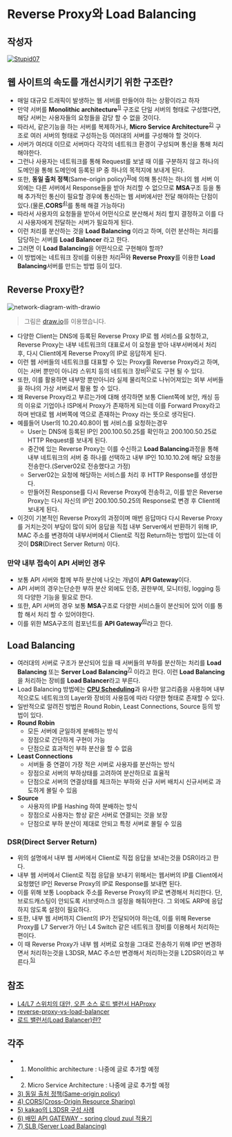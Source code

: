 # **Reverse Proxy와 Load Balancing**

## 작성자

[![Stupid07](https://avatars1.githubusercontent.com/u/35564566?s=100&v=4)](https://github.com/Stupid07)


## 웹 사이트의 속도를 개선시키기 위한 구조란?

- 매일 대규모 트래픽이 발생하는 웹 서버를 만들어야 하는 상황이라고 하자
- 만약 서버를 **Monolithic architecture**<sup>[1)](#ref1)</sup> 구조로 단일 서버의 형태로 구성했다면, 해당 서버는 사용자들의 요청들을 감당 할 수 없을 것이다.
- 따라서, 같은기능을 하는 서버를 복제하거나, **Micro Service Architecture**<sup>[2)](#ref1)</sup> 구조로 여러 서버의 형태로 구성하는등 여러대의 서버를 구성해야 할 것이다.
- 서버가 여러대 이므로 서버마다 각각의 네트워크 환경이 구성되며 통신을 통해 처리해야한다.
- 그런나 사용자는 네트워크를 통해 Request를 보낼 때 이를 구분하지 않고 하나의 도메인을 통해 도메인에 등록된 IP 중 하나의 목적지에 보내게 된다.
- 또한, **동일 출처 정책**(Same-origin policy)<sup>[3)](#ref1)</sup>에 의해 통신하는 하나의 웹 서버 이외에는 다른 서버에서 Response들을 받아 처리할 수 없으므로 **MSA**구조 등을 통해 추가적인 통신이 필요할 경우에 통신하는 웹 서버에서만 전달 해야하는 단점이 있다.(물론,**CORS**<sup>[4)](#ref1)</sup>를 통해 해결 가능하다)
- 따라서 사용자의 요청들을 받아서 어떤식으로 분산해서 처리 할지 결정하고 이를 다시 사용자에게 전달하는 서버가 필요하게 된다.
- 이런 처리를 분산하는 것을 **Load Balancing** 이라고 하며, 이런 분산하는 처리를 담당하는 서버를 **Load Balancer** 라고 한다.
- 그러면 이 **Load Balancing**을 어떤식으로 구현해야 할까?
- 이 방법에는 네트워크 장비를 이용한 처리<sup>[5)](#ref1)</sup>와 **Reverse Proxy**를 이용한 **Load Balancing**서버를 만드는 방법 등이 있다.

## Reverse Proxy란?

![network-diagram-with-drawio](https://user-images.githubusercontent.com/35564566/72659793-a1fbbb00-3a08-11ea-9ccf-386c8d03952b.png)

> 그림은 [draw.io](https://www.draw.io)를 이용했습니다.

- 다양한 Client는 DNS에 등록된 Reverse Proxy IP로 웹 서비스를 요청하고, Reverse Proxy는 내부 네트워크의 대표로서 이 요청을 받아 내부서버에서 처리 후, 다시 Client에게 Reverse Proxy의 IP로 응답하게 된다.
- 이런 웹 서버들의 네트워크를 대표할 수 있는 Proxy를 Reverse Proxy라고 하며, 이는 서버 뿐만이 아니라 스위치 등의 네트워크 장비<sup>[5)](#ref1)</sup>로도 구현 될 수 있다.
- 또한, 이를 활용하면 내부망 뿐만아니라 실제 물리적으로 나뉘어져있는 외부 서버들을 하나의 가상 서버로서 활용 할 수 있다.
- 왜 Reverse Proxy라고 부르는가에 대해 생각하면 보통 Client쪽에 보안, 캐싱 등의 이유로 기업이나 ISP에서 Proxy가 존재하게 되는데 이를 Forward Proxy라고 하며 반대로 웹 서버쪽에 역으로 존재하는 Proxy 라는 뜻으로 생각된다.
- 예를들어 User의 10.20.40.80이 웹 서비스를 요청하는경우
  - User는 DNS에 등록된 IP인 200.100.50.25를 확인하고 200.100.50.25로 HTTP Request를 보내게 된다.
  - 중간에 있는 Reverse Proxy는 이를 수신하고 **Load Balancing**과정을 통해 내부 네트워크의 서버 중 하나를 선택하고 내부 IP인 10.10.10.2에 해당 요청을 전송한다.(Server02로 전송했다고 가정)
  - Server02는 요청에 해당하는 서비스를 처리 후 HTTP Response를 생성한다.
  - 만들어진 Response를 다시 Reverse Proxy에 전송하고, 이를 받은 Reverse Proxy는 다시 자신의 IP인 200.100.50.25의 Response로 변경 후 Client에 보내게 된다.
- 이것이 기본적인 Reverse Proxy의 과정이며 매번 응답마다 다시 Reverse Proxy를 거치는것이 부담이 많이 되어 응답을 직접 내부 Server에서 반환하기 위해 IP, MAC 주소를 변경하여 내부서버에서 Client로 직접 Return하는 방법이 있는데 이것이 **DSR**(Direct Server Return) 이다.


### 만약 내부 접속이 API 서버인 경우

- 보통 API 서버와 함께 부하 분산에 나오는 개념이 **API Gateway**이다.
- API 서버의 경우는단순한 부하 분산 외에도 인증, 권한부여, 모니터링, logging 등의 다양한 기능을 필요로 한다.
- 또한, API 서버의 경우 보통 **MSA**구조로 다양한 서비스들이 분산되어 있어 이를 통합 해서 처리 할 수 있어야한다.
- 이를 위한 MSA구조의 컴포넌트를 **API Gateway**<sup>[6)](#ref1)</sup>라고 한다.

## Load Balancing

- 여러대의 서버로 구조가 분산되어 있을 때 서버들의 부하를 분산하는 처리를 **Load Balancing** 또는 **Server Load Balancing**<sup>[7)](#ref1)</sup> 이라고 한다. 이런 **Load Balancing**을 처리하는 장비를 **Load Balancer**라고 부른다.
- Load Balancing 방법에는 [**CPU Scheduling**](https://github.com/jobhope/TechnicalNote/blob/master/operating_system/CPUScheduling.md)과 유사한 알고리즘을 사용하며 내부적으로도 네트워크의 Layer와 장비의 사용등에 따라 다양한 형태로 존재할 수 있다.
- 일반적으로 알려진 방법은 Round Robin, Least Connections, Source 등의 방법이 있다.
- **Round Robin**
  - 모든 서버에 균일하게 분배하는 방식
  - 장점으로 간단하게 구현이 가능
  - 단점으로 효과적인 부하 분산을 할 수 없음
- **Least Connections**
  - 서버들 중 연결이 가장 적은 서버로 사용자를 분산하는 방식
  - 장점으로 서버의 부하상태를 고려하여 분산하므로 효율적
  - 단점으로 서버의 연결상태를 체크하는 부하와 신규 서버 배치시 신규서버로 과도하게 몰릴 수 있음
- **Source**
  - 사용자의 IP를 Hashing 하여 분배하는 방식
  - 장점으로 사용자는 항상 같은 서버로 연결되는 것을 보장
  - 단점으로 부하 분산이 제대로 안되고 특정 서버로 몰릴 수 있음

### DSR(Direct Server Return)

- 위의 설명에서 내부 웹 서버에서 Client로 직접 응답을 보내는것을 DSR이라고 한다.
- 내부 웹 서버에서 Client로 직접 응답을 보내기 위해서는 웹서버의 IP를 Client에서 요청했던 IP인 Reverse Proxy의 IP로 Response를 보내면 된다.
- 이를 위해 보통 Loopback 주소를 Reverse Proxy의 IP로 변경해서 처리한다. 단, 브로드캐스팅이 안되도록 서브넷마스크 설정을 해줘야한다. 그 외에도 ARP에 응답하지 않도록 설정이 필요하다.
- 또한, 내부 웹 서버까지 Client의 IP가 전달되어야 하는데, 이를 위해 Reverse Proxy를 L7 Server가 아닌 L4 Switch 같은 네트워크 장비를 이용해서 처리하는 편이다.
- 이 때 Reverse Proxy가 내부 웹 서버로 요청을 그대로 전송하기 위해 IP만 변경하면서 처리하는것을 L3DSR, MAC 주소만 변경해서 처리하는것을 L2DSR이라고 부른다.<sup>[5)](#ref1)</sup>

## 참조

- [L4/L7 스위치의 대안, 오픈 소스 로드 밸런서 HAProxy](https://d2.naver.com/helloworld/284659)
- [reverse-proxy-vs-load-balancer](https://www.nginx.com/resources/glossary/reverse-proxy-vs-load-balancer/)
- [로드 밸런서(Load Balancer)란?](https://nesoy.github.io/articles/2018-06/Load-Balancer)

## 각주

<a id="ref1"></a>

- 1) Monolithic architecture : 나중에 글로 추가할 예정
- 2) Micro Service Architecture : 나중에 글로 추가할 예정
- [3) 동일 출처 정책(Same-origin policy)](https://developer.mozilla.org/ko/docs/Web/Security/Same-origin_policy)
- [4) CORS(Cross-Origin Resource Sharing)](https://developer.mozilla.org/ko/docs/Web/HTTP/Access_control_CORS)
- [5) kakao의 L3DSR 구성 사례](https://tech.kakao.com/2014/05/28/l3dsr/)
- [6) 배민 API GATEWAY - spring cloud zuul 적용기](http://woowabros.github.io/r&d/2017/06/13/apigateway.html)
- [7) SLB (Server Load Balancing)](https://ssup2.github.io/theory_analysis/SLB/)
